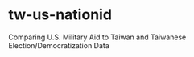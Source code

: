 # tw-us-nationid
Comparing U.S. Military Aid to Taiwan and Taiwanese Election/Democratization Data 
